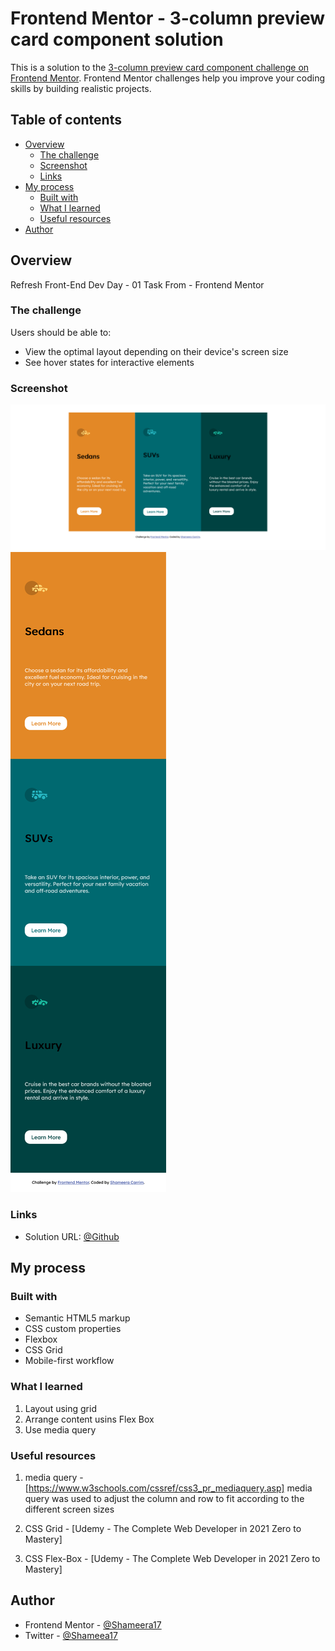 # Frontend Mentor - 3-column preview card component solution

This is a solution to the [3-column preview card component challenge on Frontend Mentor](https://www.frontendmentor.io/challenges/3column-preview-card-component-pH92eAR2-). Frontend Mentor challenges help you improve your coding skills by building realistic projects. 

## Table of contents

- [Overview](#overview)
  - [The challenge](#the-challenge)
  - [Screenshot](#screenshot)
  - [Links](#links)
- [My process](#my-process)
  - [Built with](#built-with)
  - [What I learned](#what-i-learned)
  - [Useful resources](#useful-resources)
- [Author](#author)


## Overview

Refresh Front-End Dev 
Day - 01
Task From - Frontend Mentor

### The challenge

Users should be able to:

- View the optimal layout depending on their device's screen size
- See hover states for interactive elements

### Screenshot

![desktop](images\screenshot.jpg.png)
![mobile](images\screenshot1.jpg.png)


### Links

- Solution URL: [@Github](https://github.com/Shameera17/3-column-preview-card-component-main.git)

## My process

### Built with

- Semantic HTML5 markup
- CSS custom properties
- Flexbox
- CSS Grid
- Mobile-first workflow

### What I learned

1. Layout using grid
2. Arrange content usins Flex Box
3. Use media query

### Useful resources

1. media query - [https://www.w3schools.com/cssref/css3_pr_mediaquery.asp]
media query was used to adjust the column and row to fit according to the different screen sizes

2. CSS Grid - [Udemy - The Complete Web Developer in 2021 Zero to Mastery]

3. CSS Flex-Box - [Udemy - The Complete Web Developer in 2021 Zero to Mastery]

## Author

- Frontend Mentor - [@Shameera17](https://www.frontendmentor.io/profile/Shameera17)
- Twitter - [@Shameea17](https://twitter.com/Shameea17)


